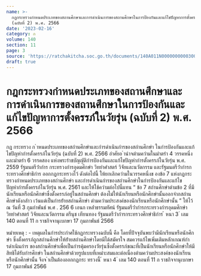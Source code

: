 ```yaml
---
name: >-
  กฎกระทรวงกำหนดประเภทของสถานศึกษาและการดำเนินการของสถานศึกษาในการป้องกันและแก้ไขปัญหาการตั้งครรภ์ในวัยรุ่น
  (ฉบับที่ 2) พ.ศ. 2566
date: '2023-02-16'
category: ก
volume: 140
section: 11
page: 3
source: 'https://ratchakitcha.soc.go.th/documents/140A011N0000000000300.pdf'
draft: true
---
```


# กฎกระทรวงกำหนดประเภทของสถานศึกษาและการดำเนินการของสถานศึกษาในการป้องกันและแก้ไขปัญหาการตั้งครรภ์ในวัยรุ่น (ฉบับที่ 2) พ.ศ. 2566

กฎ กระทรวง ก ําหนดประเภทของสถํานศึกษําและกํารดําเนินกํารของสถํานศึกษํา ในกํารป้องกันและแก้ไขปัญหํากํารตั้งครรภ์ในวัยรุ่น (ฉบับที่ 2) พ.ศ. 2566 อําศัยอ ํานําจตํามควํามในมําตรํา 4 วรรคหนึ่ง และมําตรํา 6 วรรคสอง แห่งพระรําชบัญญัติกํารป้องกันและแก้ไขปัญหํากํารตั้งครรภ์ในวัยรุ่น พ.ศ. 2559 รัฐมนตรีว่ํากําร กระทรวงกํารอุดมศึกษํา วิทยําศําสตร์ วิจัยและนวัตกรรม และรัฐมนตรีว่ํากํารกระทรวงศึกษําธิกําร ออกกฎกระทรวงไว้ ดังต่อไปนี้ ให้ยกเลิกควํามในวรรคหนึ่งข องข้อ 7 แห่งกฎกระทรวงกําหนดประเภทของสถํานศึกษํา และกํารดําเนินกํารของสถํานศึกษําในกํารป้องกันและแก้ไขปัญหํากํารตั้งครรภ์ในวัยรุ่น พ.ศ. 2561 และให้ใช้ควํามต่อไปนี้แทน “ ข้อ 7 สถํานศึกษําตํามข้อ 2 ที่มีนักเรียนหรือนักศึกษําซึ่งตั้งครรภ์อยู่ในสถํานศึกษํา ต้องไม่ให้นักเรียนหรือนักศึกษํานั้นออกจํากสถํานศึกษําดังกล่ําว เว้นแต่เป็นกํารย้ํายสถํานศึกษํา ตํามควํามประสงค์ของนักเรียนหรือนักศึกษํานั้น ” ให้ไว้ ณ วันที่ 3 กุมภําพันธ์ พ.ศ . 256 6 เอนก เหล่ําธรรมทัศน์ รัฐมนตรีว่ํากํารกระทรวงกํารอุดมศึกษํา วิทยําศําสตร์ วิจัยและนวัตกรรม ตรีนุช เทียนทอง รัฐมนตรีว่ํากํารกระทรวงศึกษําธิกําร ้ หนา 3 ่ เลม 140 ตอนที่ 11 ก ราชกิจจานุเบกษา 17 กุมภาพันธ์ 2566

หมํายเหตุ : - เหตุผลในกํารประกําศใช้กฎกระทรวงฉบับนี้ คือ โดยที่ปัจจุบันพบว่ํามีนักเรียนหรือนักศึกษํา ซึ่งตั้งครรภ์ถูกสถํานศึกษําให้ย้ํายสถํานศึกษําโดยมิได้สมัครใจ สมควรแก้ไขเพิ่มเติมหลักเกณฑ์กํารดําเนินกําร ของสถํานศึกษําเพื่อเป็นกํารคุ้มครองวัยรุ่นซึ่งตั้งครรภ์ขณะที่เป็นนักเรียนหรือนักศึกษําให้มีสิทธิได้รับกํารศึกษํา ในสถํานศึกษําด้วยรูปแบบที่เหมําะสมและต่อเนื่องตํามควํามประสงค์ของนักเรียนหรือนักศึกษํานั้น จึงจ ําเป็นต้องออกกฎกระ ทรวงนี้ ้ หนา 4 ่ เลม 140 ตอนที่ 11 ก ราชกิจจานุเบกษา 17 กุมภาพันธ์ 2566

